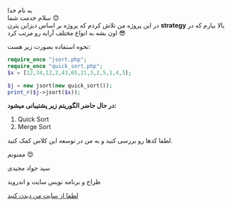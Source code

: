 به نام خدا  
سلام خدمت شما 😊  
در این پروژه من تلاش کردم که پروژه بر اساس دیزاین پترن **strategy** بالا بیارم که در اون بشه به انواع مختلف آرایه رو مرتب کرد 😎

نحوه استفاده بصورت زیر هست:

```php
require_once "jsort.php";
require_once "quick_sort.php";
$x = [12,34,12,2,43,65,21,3,2,5,1,4,3];

$j = new jsort(new quick_sort());
print_r($j->jsort($x));
```

**در حال حاضر الگوریتم زیر پشتیبانی میشود:**

1.  Quick Sort
2.  Merge Sort

لطفا کدها رو بررسی کنید و به من در توسعه این کلاس کمک کنید.

ممنونم 😍

سید جواد مجیدی

طراح و برنامه نویس سایت و اندروید

[لطفا از سایت من دیدن کنید](https://softjam.ir)
